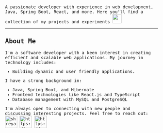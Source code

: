 <samp>
A passionate developer with experience in web development, Java, Spring Boot, React, and more. Here you'll find a collection of my projects and experiments <img width="30px" src="https://media.tenor.com/images/8c62f4bdbf2f2a1d1f702c3550693e79/tenor.gif"> </p> <hr>
 
## About Me
I'm a software developer with a keen interest in creating efficient and scalable web applications. My journey in technology includes:
- Building dynamic and user friendly applications.

I have a strong background in:
- Java, Spring Boot, and Hibernate
- Frontend technologies like React.js and TypeScript
- Database management with MySQL and PostgreSQL

<p align="left">
I'm always open to connecting with new people and discussing interesting projects. Feel free to reach out: <br>
 <a href="mailto:shreyasingh47990@gmail.com?subject=subject&cc=cc@gmail.com"><img align="center" src="https://www.icone-png.com/png/6/6066.png" alt="shreya" height="40" width="40"/></a>
<a href=https://newrealitiesoflife.wordpress.com/home/ target="blank"><img align="center" src=https://th.bing.com/th/id/OIP.KbrXRESASaLiyCsGhN8JcAHaHa?pid=ImgDet&rs=1  alt="https://newrealitiesoflife.wordpress.com/home/" height="40" width="40" /></a>
<a href=https://www.deviantart.com/elgaf/gallery/ target="blank"><img align="center" src="https://www.pngwing.com/en/free-png-aghyc" alt="https://www.deviantart.com/happy-birthdays/art/Devart-logo-659613205" height="40" width="40" /></a>
</p>
</samp>
